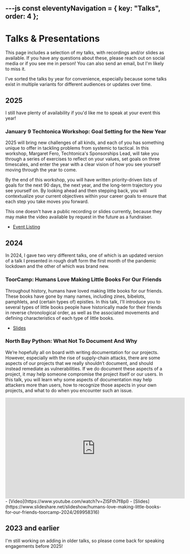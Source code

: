 ---js
const eleventyNavigation = {
	key: "Talks",
	order: 4
};
---
# Talks & Presentations
This page includes a selection of my talks, with recordings and/or slides as available. If you have any questions about these, please reach out on social media or if you see me in person! You can also send an email, but I'm likely to miss it. 

I've sorted the talks by year for convenience, especially because some talks exist in multiple variants for different audiences or updates over time.

## 2025
I still have plenty of availability if you'd like me to speak at your event this year! 

### January 9 Techtonica Workshop: Goal Setting for the New Year
2025 will bring new challenges of all kinds, and each of you has something unique to offer in tackling problems from systemic to tactical. In this workshop, Margaret Fero, Techtonica's Sponsorships Lead, will take you through a series of exercises to reflect on your values, set goals on three timescales, and enter the year with a clear vision of how you see yourself moving through the year to come.

By the end of this workshop, you will have written priority-driven lists of goals for the next 90 days, the next year, and the long-term trajectory you see yourself on. By looking ahead and then stepping back, you will contextualize your current objectives within your career goals to ensure that each step you take moves you forward.

This one doesn't have a public recording or slides currently, because they may make the video available by request in the future as a fundraiser.
- [Event Listing](https://www.eventbrite.com/e/workshop-goal-setting-for-the-new-year-tickets-1115380496089)


## 2024 
In 2024, I gave two very different talks, one of which is an updated version of a talk I presented in rough draft form the first month of the pandemic lockdown and the other of which was brand new.

### ToorCamp: Humans Love Making Little Books For Our Friends
Throughout history, humans have loved making little books for our friends. These books have gone by many names, including zines, bibelots, pamphlets, and (certain types of) epistles. In this talk, I'll introduce you to several types of little books people have historically made for their friends in reverse chronological order, as well as the associated movements and defining characteristics of each type of little books.
- [Slides](https://www.slideshare.net/slideshow/humans-love-making-little-books-for-our-friends-toorcamp-2024/269958316)

### North Bay Python: What Not To Document And Why
We’re hopefully all on board with writing documentation for our projects. However, especially with the rise of supply-chain attacks, there are some aspects of our projects that we really shouldn’t document, and should instead remediate as vulnerabilities. If we do document these aspects of a project, it may help someone compromise the project itself or our users. In this talk, you will learn why some aspects of documentation may help attackers more than users, how to recognize those aspects in your own projects, and what to do when you encounter such an issue.
<iframe width="560" height="315" src="https://www.youtube-nocookie.com/embed/ZlSFth7f8pI?si=LKP32TVO865Y5FDc" title="YouTube video player" frameborder="0" allow="accelerometer; autoplay; clipboard-write; encrypted-media; gyroscope; picture-in-picture; web-share" referrerpolicy="strict-origin-when-cross-origin" allowfullscreen></iframe> 
- [Video](https://www.youtube.com/watch?v=ZlSFth7f8pI)
- [Slides](https://www.slideshare.net/slideshow/humans-love-making-little-books-for-our-friends-toorcamp-2024/269958316)


## 2023 and earlier
I'm still working on adding in older talks, so please come back for speaking engagements before 2025!